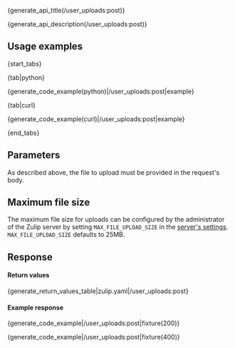 {generate_api_title(/user_uploads:post)}

{generate_api_description(/user_uploads:post)}

## Usage examples

{start_tabs}

{tab|python}

{generate_code_example(python)|/user_uploads:post|example}

{tab|curl}

{generate_code_example(curl)|/user_uploads:post|example}

{end_tabs}

## Parameters

As described above, the file to upload must be provided in the
request's body.

## Maximum file size

The maximum file size for uploads can be configured by the
administrator of the Zulip server by setting `MAX_FILE_UPLOAD_SIZE`
in the [server's settings][1]. `MAX_FILE_UPLOAD_SIZE` defaults
to 25MB.

[1]: https://zulip.readthedocs.io/en/latest/subsystems/settings.html#server-settings

## Response

#### Return values

{generate_return_values_table|zulip.yaml|/user_uploads:post}

#### Example response

{generate_code_example|/user_uploads:post|fixture(200)}

{generate_code_example|/user_uploads:post|fixture(400)}
